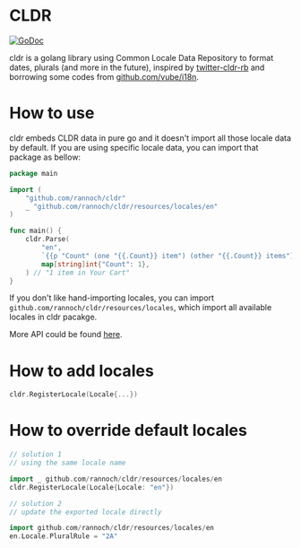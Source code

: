 # CLDR

[![GoDoc](https://godoc.org/github.com/rannoch/cldr?status.svg)](http://godoc.org/github.com/rannoch/cldr)

cldr is a golang library using Common Locale Data Repository to format dates, plurals (and more in the future), inspired by [twitter-cldr-rb](https://github.com/twitter/twitter-cldr-rb) and borrowing some codes from [github.com/vube/i18n](https://github.com/vube/i18n).

# How to use

cldr embeds CLDR data in pure go and it doesn't import all those locale data by default. If you are using specific locale data, you can import that package as bellow:

```go
package main

import (
	"github.com/rannoch/cldr"
	_ "github.com/rannoch/cldr/resources/locales/en"
)

func main() {
	cldr.Parse(
		"en",
		`{{p "Count" (one "{{.Count}} item") (other "{{.Count}} items")}}`,
		map[string]int{"Count": 1},
	) // "1 item in Your Cart"
}
```

If you don't like hand-importing locales, you can import `github.com/rannoch/cldr/resources/locales`, which import all available locales in cldr pacakge.

More API could be found [here](https://godoc.org/github.com/rannoch/cldr).

# How to add locales

```go
cldr.RegisterLocale(Locale{...})
```

# How to override default locales

```go
// solution 1
// using the same locale name

import _ github.com/rannoch/cldr/resources/locales/en
cldr.RegisterLocale(Locale{Locale: "en"})

// solution 2
// update the exported locale directly

import github.com/rannoch/cldr/resources/locales/en
en.Locale.PluralRule = "2A"
```

